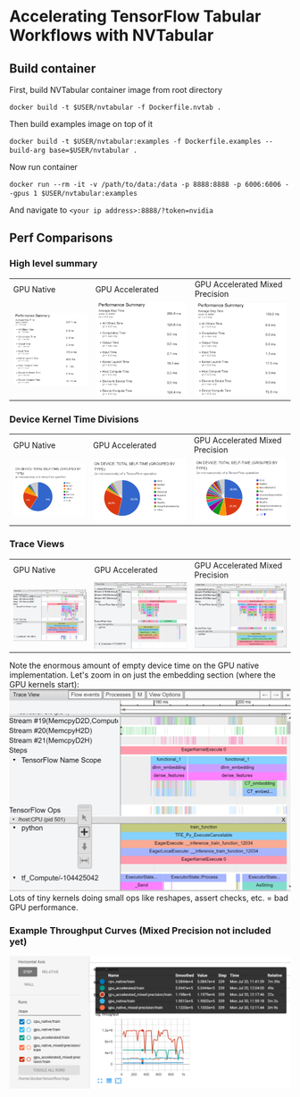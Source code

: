 # Accelerating TensorFlow Tabular Workflows with NVTabular
## Build container
First, build NVTabular container image from root directory
```
docker build -t $USER/nvtabular -f Dockerfile.nvtab .
```
Then build examples image on top of it
```
docker build -t $USER/nvtabular:examples -f Dockerfile.examples --build-arg base=$USER/nvtabular .
```
Now run container
```
docker run --rm -it -v /path/to/data:/data -p 8888:8888 -p 6006:6006 --gpus 1 $USER/nvtabular:examples
```
And navigate to `<your ip address>:8888/?token=nvidia`

## Perf Comparisons
### High level summary
<table>
  <tr>
    <td>GPU Native</td>
    <td>GPU Accelerated</td>
    <td>GPU Accelerated Mixed Precision</td>
  </tr>
  <tr>
    <td><img src="imgs/native/perf-summary.PNG"></td>
    <td><img src="imgs/accelerated/perf-summary.PNG"></td>
    <td><img src="imgs/accelerated-fp16/perf-summary.PNG"></td>
  </tr>
</table>

### Device Kernel Time Divisions
<table>
  <tr>
    <td>GPU Native</td>
    <td>GPU Accelerated</td>
    <td>GPU Accelerated Mixed Precision</td>
  </tr>
  <tr>
    <td><img src="imgs/native/kernel-pie-chart.PNG"></td>
    <td><img src="imgs/accelerated/kernel-pie-chart.PNG"></td>
    <td><img src="imgs/accelerated-fp16/kernel-pie-chart.PNG"></td>
  </tr>
</table>

### Trace Views
<table>
  <tr>
    <td>GPU Native</td>
    <td>GPU Accelerated</td>
    <td>GPU Accelerated Mixed Precision</td>
  </tr>
  <tr>
    <td><img src="imgs/native/trace-view.PNG"></td>
    <td><img src="imgs/accelerated/trace-view.PNG"></td>
    <td><img src="imgs/accelerated-fp16/trace-view.PNG"></td>
  </tr>
</table>

Note the enormous amount of empty device time on the GPU native implementation. Let's zoom in on just the embedding section (where the GPU kernels start):
<img src="imgs/native/trace-view-zoomed.PNG"></img>
Lots of tiny kernels doing small ops like reshapes, assert checks, etc. = bad GPU performance.

### Example Throughput Curves (Mixed Precision not included yet)
<img src="imgs/dlrm-train.PNG"></img>
